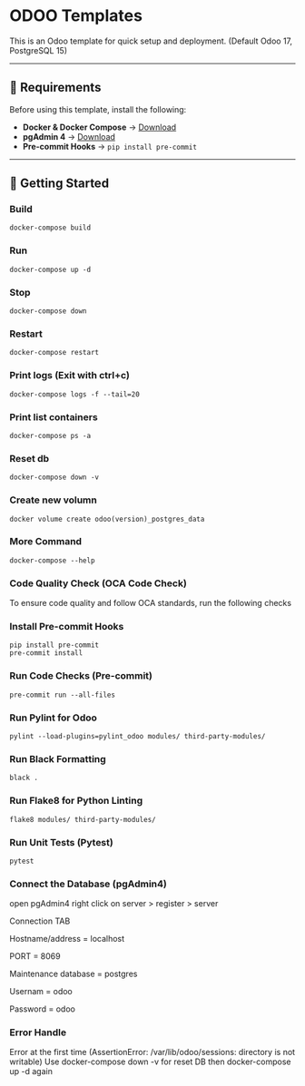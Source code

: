 # ODOO Templates

This is an Odoo template for quick setup and deployment.
(Default Odoo 17, PostgreSQL 15)

---

## **📌 Requirements**

Before using this template, install the following:

- **Docker & Docker Compose** → [Download](https://www.docker.com/products/docker-desktop)
- **pgAdmin 4** → [Download](https://www.pgadmin.org/download/)
- **Pre-commit Hooks** → `pip install pre-commit`

---

## **🚀 Getting Started**

### Build

```
docker-compose build
```

### Run

```
docker-compose up -d
```

### Stop

```
docker-compose down
```

### Restart

```
docker-compose restart
```

### Print logs (Exit with ctrl+c)

```
docker-compose logs -f --tail=20
```

### Print list containers

```
docker-compose ps -a
```

### Reset db

```
docker-compose down -v
```

### Create new volumn

```
docker volume create odoo(version)_postgres_data
```

### More Command

```
docker-compose --help
```

### Code Quality Check (OCA Code Check)

To ensure code quality and follow OCA standards, run the following checks

### Install Pre-commit Hooks

```
pip install pre-commit
pre-commit install
```

### Run Code Checks (Pre-commit)

```
pre-commit run --all-files
```

### Run Pylint for Odoo

```
pylint --load-plugins=pylint_odoo modules/ third-party-modules/
```

### Run Black Formatting

```
black .
```

### Run Flake8 for Python Linting

```
flake8 modules/ third-party-modules/
```

### Run Unit Tests (Pytest)

```
pytest
```

### Connect the Database (pgAdmin4)

open pgAdmin4
right click on server > register > server

Connection TAB

Hostname/address = localhost

PORT = 8069

Maintenance database = postgres

Usernam = odoo

Password = odoo

### Error Handle

Error at the first time (AssertionError: /var/lib/odoo/sessions: directory is not writable) Use docker-compose down -v for reset DB then docker-compose up -d again

